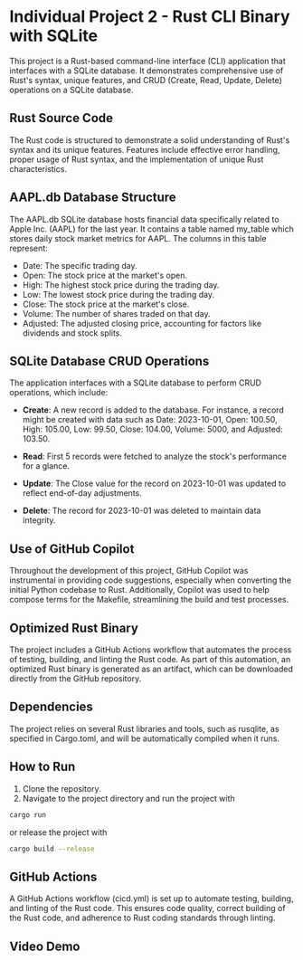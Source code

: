 # Individual Project 2 - Rust CLI Binary with SQLite 

This project is a Rust-based command-line interface (CLI) application that interfaces with a SQLite database. It demonstrates comprehensive use of Rust's syntax, unique features, and CRUD (Create, Read, Update, Delete) operations on a SQLite database.

## Rust Source Code

The Rust code is structured to demonstrate a solid understanding of Rust's syntax and its unique features. Features include effective error handling, proper usage of Rust syntax, and the implementation of unique Rust characteristics.

## AAPL.db Database Structure

The AAPL.db SQLite database hosts financial data specifically related to Apple Inc. (AAPL) for the last year. It contains a table named my_table which stores daily stock market metrics for AAPL. The columns in this table represent:

- Date: The specific trading day.
- Open: The stock price at the market's open.
- High: The highest stock price during the trading day.
- Low: The lowest stock price during the trading day.
- Close: The stock price at the market's close.
- Volume: The number of shares traded on that day.
- Adjusted: The adjusted closing price, accounting for factors like dividends and stock splits.

## SQLite Database CRUD Operations

The application interfaces with a SQLite database to perform CRUD operations, which include:

- **Create**: 
A new record is added to the database. For instance, a record might be created with data such as Date: 2023-10-01, Open: 100.50, High: 105.00, Low: 99.50, Close: 104.00, Volume: 5000, and Adjusted: 103.50.

- **Read**: 
First 5 records were fetched to analyze the stock's performance for a glance.

- **Update**: 
The Close value for the record on 2023-10-01 was updated to reflect end-of-day adjustments.

- **Delete**:
The record for 2023-10-01 was deleted to maintain data integrity.

## Use of GitHub Copilot

Throughout the development of this project, GitHub Copilot was instrumental in providing code suggestions, especially when converting the initial Python codebase to Rust. Additionally, Copilot was used to help compose terms for the Makefile, streamlining the build and test processes.

## Optimized Rust Binary

The project includes a GitHub Actions workflow that automates the process of testing, building, and linting the Rust code. As part of this automation, an optimized Rust binary is generated as an artifact, which can be downloaded directly from the GitHub repository.

## Dependencies

The project relies on several Rust libraries and tools, such as rusqlite, as specified in Cargo.toml, and will be automatically compiled when it runs.

## How to Run

1. Clone the repository.
2. Navigate to the project directory and run the project with
```bash
cargo run
```

or release the project with 
```bash
cargo build --release
```

## GitHub Actions

A GitHub Actions workflow (cicd.yml) is set up to automate testing, building, and linting of the Rust code. This ensures code quality, correct building of the Rust code, and adherence to Rust coding standards through linting.

## Video Demo

